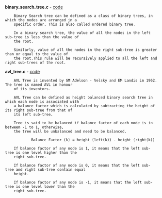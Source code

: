 **binary_search_tree.c** - <a href = "https://github.com/abinashprabakar/Advanced-C/blob/main/DSA/tree/binary_search_tree.c">code</a>

		Binary Search tree can be defined as a class of binary trees, in which the nodes are arranged in a 
		specific order. This is also called ordered binary tree.
	
		In a binary search tree, the value of all the nodes in the left sub-tree is less than the value of 
		the root.

		Similarly, value of all the nodes in the right sub-tree is greater than or equal to the value of 
		the root.This rule will be recursively applied to all the left and right sub-trees of the root.


**avl_tree.c** - <a href = "https://github.com/abinashprabakar/Advanced-C/blob/main/DSA/tree/avl_tree.c">code</a>

		AVL Tree is invented by GM Adelson - Velsky and EM Landis in 1962. The tree is named AVL in honour 
		of its inventors.

		AVL Tree can be defined as height balanced binary search tree in which each node is associated with
		a balance factor which is calculated by subtracting the height of its right sub-tree from that of 
		its left sub-tree.

		Tree is said to be balanced if balance factor of each node is in between -1 to 1, otherwise, 
		the tree will be unbalanced and need to be balanced.

				Balance Factor (k) = height (left(k)) - height (right(k))

		If balance factor of any node is 1, it means that the left sub-tree is one level higher than the 
		right sub-tree.

		If balance factor of any node is 0, it means that the left sub-tree and right sub-tree contain equal
		height.

		If balance factor of any node is -1, it means that the left sub-tree is one level lower than the 
		right sub-tree.
